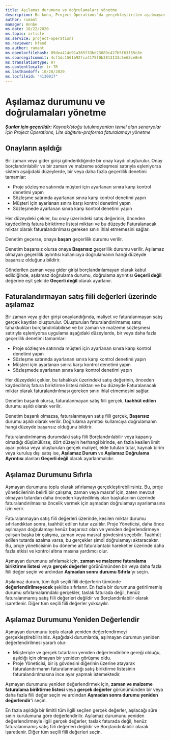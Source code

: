 ```yaml
---
title: Aşılamaz durumunu ve doğrulamaları yönetme
description: Bu konu, Project Operations'da gerçekleştirilen aşılmayan limit denetimleri hakkında bilgi sağlar.
author: rumant
manager: Annbe
ms.date: 10/22/2020
ms.topic: article
ms.service: project-operations
ms.reviewer: kfend
ms.author: rumant
ms.openlocfilehash: 09dea414e91a365f33bd23089c427b5f63f55c8e
ms.sourcegitcommit: 4cf1dc1561b92fca4175f0b3813133c5e63ce8e6
ms.translationtype: HT
ms.contentlocale: tr-TR
ms.lasthandoff: 10/28/2020
ms.locfileid: "4130017"
---
```

# <a name="manage-not-to-exceed-status-and-validations"></a>Aşılamaz durumunu ve doğrulamaları yönetme 

_**Şunlar için geçerlidir:** Kaynak/stoğu tutulmayanları temel alan senaryolar için Project Operations, Lite dağıtımı-proforma faturalamayı yönetme_

## <a name="not-to-exceed-on-approvals"></a>Onayların aşıldığı

Bir zaman veya gider girişi gönderildiğinde bir onay kaydı oluşturulur. Onay borçlandırılabilir ve bir zaman ve malzeme sözleşmesi satırıyla eşleniyorsa sistem aşağıdaki düzeylerde, bir veya daha fazla geçerlilik denetimi tamamlar:

  - Proje sözleşme satırında müşteri için ayarlanan sınıra karşı kontrol denetimi yapın
  - Sözleşme satırında ayarlanan sınıra karşı kontrol denetimi yapın
  - Müşteri için ayarlanan sınıra karşı kontrol denetimi yapın
  - Sözleşmede ayarlanan sınıra karşı kontrol denetimi yapın

Her düzeydeki çekler, bu onay üzerindeki satış değerinin, önceden kaydedilmiş fatura biriktirme listesi miktarı ve bu düzeyde Faturalanacak miktar olarak faturalandırılması gereken sınırı ihlal etmemesini sağlar.

Denetim geçerse, onaya **başarı** geçerlilik durumu verilir.

Denetim başarısız olursa onaya **Başarısız** geçerlilik durumu verilir. Aşılamaz olmayan geçerlilik ayrıntısı kullanıcıya doğrulamanın hangi düzeyde başarısız olduğunu bildirir.

Gönderilen zaman veya gider girişi borçlandırılamayan olarak kabul edildiğinde, aşılamaz doğrulama durumu, doğrulama ayrıntısı **Geçerli değil** değerine eşit şekilde **Geçerli değil** olarak ayarlanır.

## <a name="not-to-exceed-on-unbilled-sales-actuals"></a>Faturalandırmayan satış fiili değerleri üzerinde aşılamaz

Bir zaman veya gider girişi onaylandığında, maliyet ve faturalanmayan satış gerçek kayıtları oluşturulur. OLuşturulan faturalandırılmamış satış tahakkukları borçlandırılabilirse ve bir zaman ve malzeme sözleşmesi satırıyla eşleniyorsa uygulama aşağıdaki düzeylerde, bir veya daha fazla geçerlilik denetimi tamamlar:

  - Proje sözleşme satırında müşteri için ayarlanan sınıra karşı kontrol denetimi yapın
  - Sözleşme satırında ayarlanan sınıra karşı kontrol denetimi yapın
  - Müşteri için ayarlanan sınıra karşı kontrol denetimi yapın
  - Sözleşmede ayarlanan sınıra karşı kontrol denetimi yapın

Her düzeydeki çekler, bu tahakkuk üzerindeki satış değerinin, önceden kaydedilmiş fatura biriktirme listesi miktarı ve bu düzeyde Faturalanacak miktar olarak faturalandırılması gereken sınırı ihlal etmemesini sağlar.

Denetim başarılı olursa, faturalanmayan satış fiili gerçek, **taahhüt edilen** durumu aşıldı olarak verilir.

Denetim başarılı olmazsa, faturalanmayan satış fiili gerçek, **Başarısız** durumu aşıldı olarak verilir. Doğrulama ayrıntısı kullanıcıya doğrulamanın hangi düzeyde başarısız olduğunu bildirir.

Faturalandırılmamış durumdaki satış fiili Borçlandırılabilir veya kapanış olmadığı düşünülürse, dört düzeyin herhangi birinde, en fazla kesilen limit ayarı yoksa veya oluşturulan gerçek maliyet, elde tutulan tutar, kaynak birim veya kuruluş dışı satış ise, **Aşılamaz Durum** ve **Aşılamaz Doğrulama Ayrıntısı** alanları **Geçerli değil** olarak ayarlanmalıdır.

## <a name="reset-the-not-to-exceed-status"></a>Aşılamaz Durumunu Sıfırla

Aşmayan durumunu toplu olarak sıfırlamayı gerçekleştirebilirsiniz. Bu, proje yöneticilerinin belirli bir çalışma, zaman veya masraf için, zaten mevcut olmayan tutardan daha önceden kaydedilmiş olan başkalarının üzerinde faturalandırılmasına öncelik vermek için aşmadan doğrulamayı ayarlamasına izin verir.

Faturalanmayan satış fiili değerleri üzerinde, kesilen miktar durumu sıfırlandıktan sonra, taahhüt edilen tutar azaltılır. Proje Yöneticisi, daha önce aşılmayan doğrulamayı henüz başarısız olan ve yeniden değerlendirmeye çalışan başka bir çalışma, zaman veya masraf gövdesini seçebilir. Taahhüt edilen tutarda azalma varsa, bu gerçekler şimdi doğrulamayı aktaracaktır. Bu, proje yöneticisinin bu döneme ait faturalantabi hareketler üzerinde daha fazla etkisi ve kontrol altına masına yardımcı olur.

Aşmayan durumunu sıfırlamak için, **zaman ve malzeme faturalama biriktirme listesi** veya **gerçek değerler** görünümünden bir veya daha fazla fiili değer seçin ve ardından **Aşmadan sonra durumu Sıfırla**'yı seçin.

Aşılamaz durum, tüm ilgili seçili fiili değerlerin tümünde **değerlendirilmeyecek** şekilde sıfırlanır. En fazla bir durumuna getirilmemiş durumu sıfırlamalarındaki gerçekler, taslak faturada değil, henüz faturalanmamış satış fiili değerleri değildir ve Borçlandırılabilir olarak işaretlenir. Diğer tüm seçili fiili değerler yoksayılır.

## <a name="reevaluate-not-to-exceed-status"></a>Aşılamaz Durumunu Yeniden Değerlendir

Aşmayan durumunu toplu olarak yeniden değerlendirmeyi gerçekleştirebilirsiniz. Aşağıdaki durumlarda, aşılmayan durumun yeniden değerlendirilmesi yararlı olur:

  - Müşteriyle ve gerçek tutarların yeniden değerlendirilme gereği olduğu, aşıldığı için olmayan bir yeniden görüşme oldu.
  - Proje Yöneticisi, bir iş gövdesini diğerinin üzerine atayarak faturalandırmanın faturalanmadığı satış biriktirme listesinin faturalandırılmasına ince ayar yapmak istemektedir.

Aşmayan durumunu yeniden değerlendirmek için, **zaman ve malzeme faturalama biriktirme listesi** veya **gerçek değerler** görünümünden bir veya daha fazla fiili değer seçin ve ardından **Aşmadan sonra durumu yeniden değerlendir**'i seçin.

En fazla aşıldığı bir limitli tüm ilgili seçilen gerçek değerler, aşılacağı süre sınırı kurulumuna göre değerlendirilir. Aşılamaz durumunu yeniden değerlendirmeyle ilgili gerçek değerler, taslak faturada değil, henüz faturalanmamış satış fiili değerleri değildir ve Borçlandırılabilir olarak işaretlenir. Diğer tüm seçili fiili değerleri seçin.
